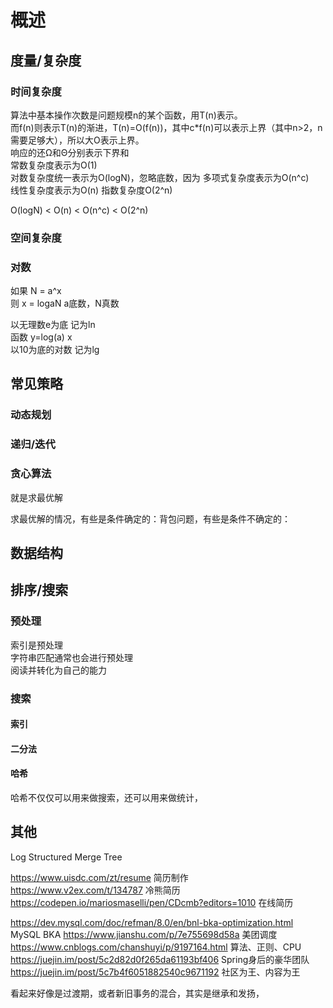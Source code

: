 # 概述

## 度量/复杂度

### 时间复杂度

算法中基本操作次数是问题规模n的某个函数，用T(n)表示。  
而f(n)则表示T(n)的渐进，T(n)=O(f(n))，其中c*f(n)可以表示上界（其中n>2，n需要足够大），所以大O表示上界。  
响应的还Ω和Θ分别表示下界和  
常数复杂度表示为O(1)  
对数复杂度统一表示为O(logN)，忽略底数，因为
多项式复杂度表示为O(n^c)  
线性复杂度表示为O(n)
指数复杂度O(2^n)

O(logN) < O(n) < O(n^c) < O(2^n)

### 空间复杂度

### 对数

如果 N = a^x  
则 x = logaN  a底数，N真数  

以无理数e为底 记为ln  
函数 y=log(a) x  
以10为底的对数 记为lg  

## 常见策略

### 动态规划

### 递归/迭代

### 贪心算法

就是求最优解

求最优解的情况，有些是条件确定的：背包问题，有些是条件不确定的：

## 数据结构

## 排序/搜索

### 预处理

索引是预处理  
字符串匹配通常也会进行预处理  
阅读并转化为自己的能力  

### 搜索  

#### 索引

#### 二分法

#### 哈希

哈希不仅仅可以用来做搜索，还可以用来做统计，

## 其他

Log Structured Merge Tree  

https://www.uisdc.com/zt/resume 简历制作  
https://www.v2ex.com/t/134787 冷熊简历  
https://codepen.io/mariosmaselli/pen/CDcmb?editors=1010 在线简历  

https://dev.mysql.com/doc/refman/8.0/en/bnl-bka-optimization.html MySQL BKA
https://www.jianshu.com/p/7e755698d58a 美团调度  
https://www.cnblogs.com/chanshuyi/p/9197164.html 算法、正则、CPU  
https://juejin.im/post/5c2d82d0f265da61193bf406 Spring身后的豪华团队  
https://juejin.im/post/5c7b4f6051882540c9671192 社区为王、内容为王  

看起来好像是过渡期，或者新旧事务的混合，其实是继承和发扬，